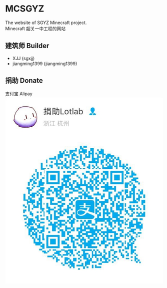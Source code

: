 # MCSGYZ
The website of SGYZ Minecraft project.  
Minecraft 韶关一中工程的网站  

## 建筑师 Builder
* XJJ (sgxjj)
* jiangming1399 (jiangming1399)

## 捐助 Donate
支付宝 Alipay
![支付宝二维码 QRCode](pic/alipay.jpg)